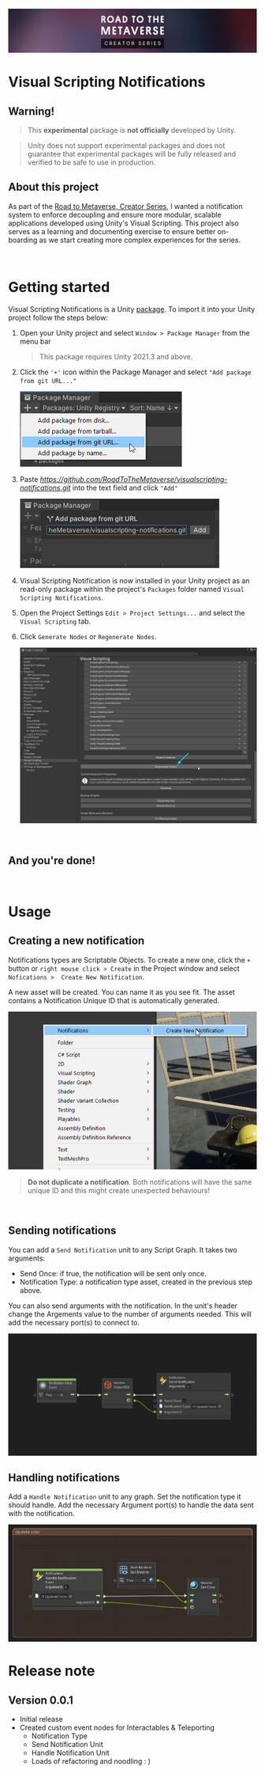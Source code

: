 ![R2MV](README/Banner.png)

Visual Scripting Notifications
====

## Warning!
> This **experimental** package is **not officially** developed by Unity.  

>Unity does not support experimental packages and does not guarantee that experimental packages will be fully released and verified to be safe to use in production.

## About this project
As part of the [Road to Metaverse, Creator Series](https://create.unity.com/road-to-metaverse), I wanted a notification system to enforce decoupling and ensure more modular, scalable applications developed using Unity's Visual Scripting. This project also serves as a learning and documenting exercise to ensure better on-boarding as we start creating more complex experiences for the series.

<br>

# Getting started

Visual Scripting Notifications is a Unity [package](https://docs.unity3d.com/Manual/Packages.html). To import it into your Unity project follow the steps below:

1. Open your Unity project and select `Window > Package Manager` from the menu bar

    > This package requires Unity 2021.3 and above.


2. Click the `'+'` icon within the Package Manager and select `"Add package from git URL..."`

    ![Package Manager Add](README/PackageManagerGitURL.png)

3. Paste *https://github.com/RoadToTheMetaverse/visualscripting-notifications.git* into the text field and click `"Add"`

    ![Package Manager Add](README/PackageManagerAdd.png)

4. Visual Scripting Notification is now installed in your Unity project as an read-only package within the project's `Packages` folder named `Visual Scripting Notifications`.

5. Open the Project Settings `Edit > Project Settings...` and select the `Visual Scripting` tab. 

6. Click `Generate Nodes` or `Regenerate Nodes`.

    ![Package Manager Add](README/NodeLibraryGenerateNodes.png)


<br>

## **And you're done!**

<br>

# Usage

## Creating a new notification
Notifications types are Scriptable Objects. To create a new one, click the `+` button or `right mouse click > Create` in the Project window and select `Nofications >  Create New Notification`.

A new asset will be created. You can name it as you see fit. The asset contains a Notification Unique ID that is automatically generated. 

 ![Package Manager Add](README/VSCreateNotification.png)


 > **Do not duplicate a notification**. Both notifications will have the same unique ID and this might create unexpected behaviours!

<br>

## Sending notifications
You can add a `Send Notification` unit to any Script Graph. It takes two arguments:

- Send Once: if true, the notification will be sent only once.
- Notification Type: a notification type asset, created in the previous step above. 

You can also send arguments with the notification. In the unit's header change the Argements value to the number of arguments needed. This will add the necessary port(s) to connect to.

![Send Notification](README/VSSendNotification.png)

## Handling notifications
Add a `Handle Notification` unit to any graph. Set the notification type it should handle. Add the necessary Argument port(s) to handle the data sent with the notification.

![Send Notification](README/VSHandleNotification.png)

# Release note
## Version 0.0.1
- Initial release
- Created custom event nodes for Interactables & Teleporting
  - Notification Type
  - Send Notification Unit
  - Handle Notification Unit
  - Loads of refactoring and noodling : )
